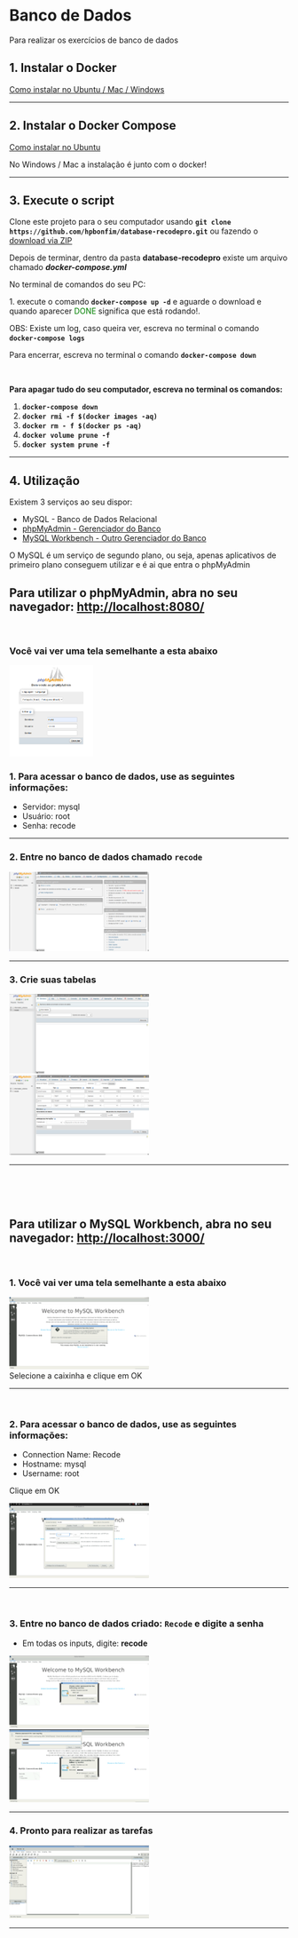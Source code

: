 # Banco de Dados

<div >
<p> Para realizar os exercícios de banco de dados</p>
<h2>1. Instalar o Docker</h2>
<a href="https://blog.qaninja.io/instalando-o-docker/">Como instalar no Ubuntu / Mac / Windows</a>
<hr>
<h2> 2. Instalar o Docker Compose</h2>
<a href="https://www.digitalocean.com/community/tutorials/how-to-install-and-use-docker-compose-on-ubuntu-20-04-pt"> Como instalar no Ubuntu</a>
<p>No Windows / Mac a instalação é junto com o docker!</a>
<hr>
<h2> 3. Execute o script</h2>
<p>Clone este projeto para o seu computador usando <b><code>git clone https://github.com/hpbonfim/database-recodepro.git</code></b> ou fazendo o <a href="https://github.com/hpbonfim/database-recodepro/archive/master.zip">download via ZIP</a></p>
<p>Depois de terminar, dentro da pasta <b>database-recodepro</b> existe um arquivo chamado <b><i>docker-compose.yml</b></i>
<p>No terminal de comandos do seu PC: </p>
<p>1. execute o comando <b><code>docker-compose up -d</code></b> e aguarde o download e quando aparecer <span style="color: green; ">DONE</span> significa que está rodando!.</p>
<p>OBS: Existe um log, caso queira ver, escreva no terminal o comando <b><code>docker-compose logs </code></b></p>
<p>Para encerrar, escreva no terminal o comando <b><code>docker-compose down </code></b></p>
<br>
<p><b>Para apagar tudo do seu computador, escreva no terminal os comandos:</b></p>
<ol>
    <li><b><code>docker-compose down </code></b></li>
    <li><b><code>docker rmi -f $(docker images -aq) </code></b></li>
    <li><b><code>docker rm - f $(docker ps -aq) </code></b></li>
    <li><b><code>docker volume prune -f </code></b></li>
    <li><b><code>docker system prune -f </code></b></li>
</ol>
<hr>
<h2> 4. Utilização</h2>
<p>Existem 3 serviços ao seu dispor:</p>
<ul>
    <li>MySQL - Banco de Dados Relacional</li>
    <li><a href="#phpmyadmin">phpMyAdmin - Gerenciador do Banco</a></li>
    <li><a href="#workbench">MySQL Workbench - Outro Gerenciador do Banco</a></li>
</ul>
<p>O MySQL é um serviço de segundo plano, ou seja, apenas aplicativos de primeiro plano conseguem utilizar e é ai que entra o phpMyAdmin</p>
<h2 id="phpmyadmin">Para utilizar o phpMyAdmin, abra no seu navegador: <a href="http://localhost:8080">http://localhost:8080/</a></h2>
<br>
<h3>Você vai ver uma tela semelhante a esta abaixo</h3>
<img src="imagens/login_banco.png" width="30%"/>

<h3>1. Para acessar o banco de dados, use as seguintes informações: </h3>
<ul>
    <li>Servidor: mysql</li>
    <li>Usuário: root</li>
    <li>Senha: recode</li>
</ul>
<hr>
<h3>2. Entre no banco de dados chamado <b><code>recode</code></b></h3>
<a href="imagens/tela_inicial.png"><img src="imagens/tela_inicial.png" width="50%"/></a>
<hr>
<h3>3. Crie suas tabelas</h3>
<a href="imagens/criar_tabelas.png"><img src="imagens/criar_tabelas.png" width="50%"/></a>
<a href="imagens/criacao_tabela.png"><img src="imagens/criacao_tabela.png" width="50%"/></a>
<hr>
<br><br><br>
<h2 id="workbench">Para utilizar o MySQL Workbench, abra no seu navegador: <a href="http://localhost:3000">http://localhost:3000/</a></h2>
<br>
<h3>1. Você vai ver uma tela semelhante a esta abaixo</h3>
<a href="imagens/imagens_workbench/1_tela_inicial.png">
<img src="imagens/imagens_workbench/1_tela_inicial.png" width="50%"/>
</a>
<br>
<span>Selecione a caixinha e clique em OK</span>
<hr>
<br>

<h3>2. Para acessar o banco de dados, use as seguintes informações: </h3>
<ul>
    <li>Connection Name: Recode</li>
    <li>Hostname: mysql</li>
    <li>Username: root</li>
</ul>
<p>Clique em OK</p>
<a href="imagens/imagens_workbench/2_preencher_dados.png">
<img src="imagens/imagens_workbench/2_preencher_dados.png" width="50%"/>
</a>
<br>
<hr>
<br>
<h3>3. Entre no banco de dados criado: <b><code>Recode</code></b> e digite a senha</h3>
<ul>
    <li>Em todas os inputs, digite: <b>recode</b></li>
</ul>
<a href="imagens/imagens_workbench/3_inserir_senha.png"><img src="imagens/imagens_workbench/3_inserir_senha.png" width="50%"/></a>
<a href="imagens/imagens_workbench/4_guardar_senha.png"><img src="imagens/imagens_workbench/4_guardar_senha.png" width="50%"/></a>
<hr>


<h3>4. Pronto para realizar as tarefas</h3>
<a href="imagens/imagens_workbench/5_pronto.png"><img src="imagens/imagens_workbench/5_pronto.png" width="50%"/></a>
<hr>

</div>
